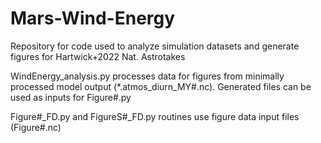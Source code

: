 # Mars-Wind-Energy
Repository for code used to analyze simulation datasets and generate figures for Hartwick+2022 Nat. Astrotakes 

WindEnergy_analysis.py processes data for figures from minimally processed model output (*.atmos_diurn_MY#.nc). Generated files can be used as inputs for Figure#.py

Figure#_FD.py and FigureS#_FD.py routines use figure data input files (Figure#.nc)
